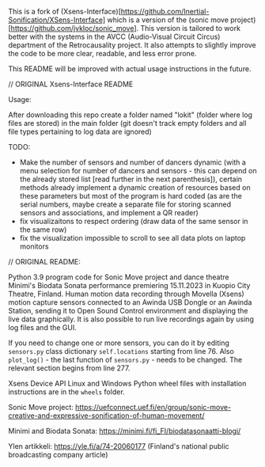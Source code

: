 This is a fork of (Xsens-Interface)[https://github.com/Inertial-Sonification/XSens-Interface] which is a version of the (sonic move project)[https://github.com/jvkloc/sonic_move]. This version is tailored to work better with the systems in the AVCC (Audio-Visual Circuit Circus) department of the Retrocausality project. It also attempts to slightly improve the code to be more clear, readable, and less error prone.

This README will be improved with actual usage instructions in the future.

// ORIGINAL Xsens-Interface README

Usage:

After downloading this repo create a folder named "lokit" (folder where log files are stored) in the main folder (git doesn't track empty folders and all file types pertaining to log data are ignored)

TODO: 

- Make the number of sensors and number of dancers dynamic (with a menu selection for number of dancers and sensors - this can depend on the already stored list [read further in the next parenthesis]),
  certain methods already implement a dynamic creation of resources based on these parameters but most of the program is hard coded
  (as are the serial numbers, maybe create a separate file for storing scanned sensors and associations, and implement a QR reader)
- fix visualizaitons to respect ordering (draw data of the same sensor in the same row)
- fix the visualization impossible to scroll to see all data plots on laptop monitors



// ORIGINAL README:

Python 3.9 program code for Sonic Move project and dance theatre Minimi's Biodata Sonata performance premiering 15.11.2023 in Kuopio City Theatre, Finland. Human motion data recording through Movella (Xsens) motion capture sensors connected to an Awinda USB Dongle or an Awinda Station, sending it to Open Sound Control environment and displaying the live data graphically. It is also possible to run live recordings again by using log files and the GUI.

If you need to change one or more sensors, you can do it by editing `sensors.py` class dictionary `self.locations` starting from line 76. Also `plot_log()` - the last function of `sensors.py` - needs to be changed. The relevant section begins from line 277. 

Xsens Device API Linux and Windows Python wheel files with installation instructions are in the `wheels` folder.

Sonic Move project: https://uefconnect.uef.fi/en/group/sonic-move-creative-and-expressive-sonification-of-human-movement/

Minimi and Biodata Sonata: https://minimi.fi/fi_FI/biodatasonaatti-blogi/

Ylen artikkeli: https://yle.fi/a/74-20060177 (Finland's national public broadcasting company article)
